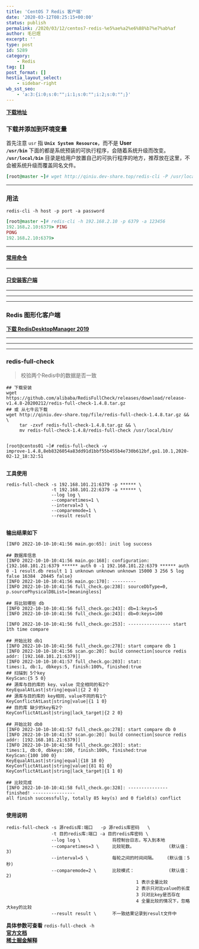 ```yaml
---
title: 'CentOS 7 Redis 客户端'
date: '2020-03-12T08:25:15+00:00'
status: publish
permalink: /2020/03/12/centos7-redis-%e5%ae%a2%e6%88%b7%e7%ab%af
author: 毛巳煜
excerpt: ''
type: post
id: 5289
category:
    - Redis
tag: []
post_format: []
hestia_layout_select:
    - sidebar-right
wb_sst_seo:
    - 'a:3:{i:0;s:0:"";i:1;s:0:"";i:2;s:0:"";}'
---
```

**[下载地址](http://qiniu.dev-share.top/redis-cli "下载地址")**

### 下载并添加到环境变量

首先注意 `usr` 指 **`Unix System Resource`**，而不是 **User**  
**`/usr/bin`** 下面的都是系统预装的可执行程序，会随着系统升级而改变。  
**`/usr/local/bin`** 目录是给用户放置自己的可执行程序的地方，推荐放在这里，不会被系统升级而覆盖同名文件。

```ruby
[root@master ~]# wget http://qiniu.dev-share.top/redis-cli -P /usr/local/bin/ && chmod -R 755 /usr/local/bin/redis-cli

```

- - - - - -

### 用法

`redis-cli -h host -p port -a password`

```ruby
[root@master ~]# redis-cli -h 192.168.2.10 -p 6379 -a 123456
192.168.2.10:6379> PING
PONG
192.168.2.10:6379>

```

- - - - - -

#### [常用命令](https://www.runoob.com/redis/redis-commands.html "常用命令")

- - - - - -

#### [只安装客户端](http://www.dev-share.top/2019/08/01/centos-7-%e5%8f%aa%e5%ae%89%e8%a3%85%e5%ae%a2%e6%88%b7%e7%ab%af/ "只安装客户端")

- - - - - -

- - - - - -

- - - - - -

### Redis 图形化客户端

**[下载 RedisDesktopManager 2019](http://qiniu.dev-share.top/file/RedisDesktopManager%202019%20%E7%BB%BF%E8%89%B2%E7%89%88.zip "下载 RedisDesktopManager 2019")**

- - - - - -

- - - - - -

- - - - - -

### **redis-full-check**

> 校验两个Redis中的数据是否一致

```shell
## 下载安装
wget https://github.com/alibaba/RedisFullCheck/releases/download/release-v1.4.8-20200212/redis-full-check-1.4.8.tar.gz
## 或 从七牛云下载
wget http://qiniu.dev-share.top/file/redis-full-check-1.4.8.tar.gz && \
     tar -zxvf redis-full-check-1.4.8.tar.gz && \
     mv redis-full-check-1.4.8/redis-full-check /usr/local/bin/


[root@centos01 ~]# redis-full-check -v
improve-1.4.8,8eb8326054a83dd91d1bbf55b455b4e730b612bf,go1.10.1,2020-02-12_18:32:51


```

**工具使用**

```shell
redis-full-check -s 192.168.101.21:6379 -p ****** \
                 -t 192.168.101.22:6379 -a ****** \
                 --log log \
                 --comparetimes=1 \
                 --interval=3 \
                 --comparemode=1 \
                 --result result


```

**输出结果如下**

```shell
[INFO 2022-10-10-10:41:56 main.go:65]: init log success

## 数据库信息
[INFO 2022-10-10-10:41:56 main.go:168]: configuration: {192.168.101.21:6379 ****** auth 0 -1 192.168.101.22:6379 ****** auth 0 -1 result.db result 1 1 unknown unknown unknown 15000 3 256 5 log  false 16384  20445 false}
[INFO 2022-10-10-10:41:56 main.go:170]: ---------
[INFO 2022-10-10-10:41:56 full_check.go:238]: sourceDbType=0, p.sourcePhysicalDBList=[meaningless]

## 将比较哪些 db
[INFO 2022-10-10-10:41:56 full_check.go:243]: db=1:keys=5
[INFO 2022-10-10-10:41:56 full_check.go:243]: db=0:keys=100

[INFO 2022-10-10-10:41:56 full_check.go:253]: ---------------- start 1th time compare

## 开始比较 db1
[INFO 2022-10-10-10:41:56 full_check.go:278]: start compare db 1
[INFO 2022-10-10-10:41:56 scan.go:20]: build connection[source redis addr: [192.168.101.21:6379]]
[INFO 2022-10-10-10:41:57 full_check.go:203]: stat:
times:1, db:1, dbkeys:5, finish:100%, finished:true
## 扫描到 5个key
KeyScan:{5 5 0}
## 源库与目的库的 key、value 完全相同的有2个
KeyEqualAtLast|string|equal|{2 2 0}
## 源库与目的库的 key相同，value不同的有1个
KeyConflictAtLast|string|value|{1 1 0}
## 目的库 缺少的key有2个
KeyConflictAtLast|string|lack_target|{2 2 0}

## 开始比较 db0
[INFO 2022-10-10-10:41:57 full_check.go:278]: start compare db 0
[INFO 2022-10-10-10:41:57 scan.go:20]: build connection[source redis addr: [192.168.101.21:6379]]
[INFO 2022-10-10-10:41:58 full_check.go:203]: stat:
times:1, db:0, dbkeys:100, finish:100%, finished:true
KeyScan:{100 100 0}
KeyEqualAtLast|string|equal|{18 18 0}
KeyConflictAtLast|string|value|{81 81 0}
KeyConflictAtLast|string|lack_target|{1 1 0}

## 比较完成
[INFO 2022-10-10-10:41:58 full_check.go:328]: --------------- finished! ----------------
all finish successfully, totally 85 key(s) and 0 field(s) conflict


```

**使用说明**

```shell
redis-full-check -s 源redis库:端口   -p 源redis库密码   \
                 -t 目的redis库:端口 -a 目的redis库密码 \
                 --log log \            将控制台日志，写入到本地
                 --comparetimes=3 \     比较轮数。             (默认值：3)
                 --interval=5 \         每轮之间的时间间隔。    (默认值：5秒)
                 --comparemode=2 \      比较模式：             (默认值：2)
                                                 1 表示全量比较
                                                 2 表示只对比value的长度
                                                 3 只对比key是否存在
                                                 4 全量比较的情况下，忽略大key的比较
                 --result result \      不一致结果记录到result文件中

```

**具体参数可查看** `redis-full-check -h`  
**[官方文档](https://developer.aliyun.com/article/690463?accounttraceid=d8ee62cf163c4a0d943e2088518410echsgp "官方文档")**  
**[稀土掘金解释](https://juejin.cn/post/6844904047569289223 "稀土掘金解释")**